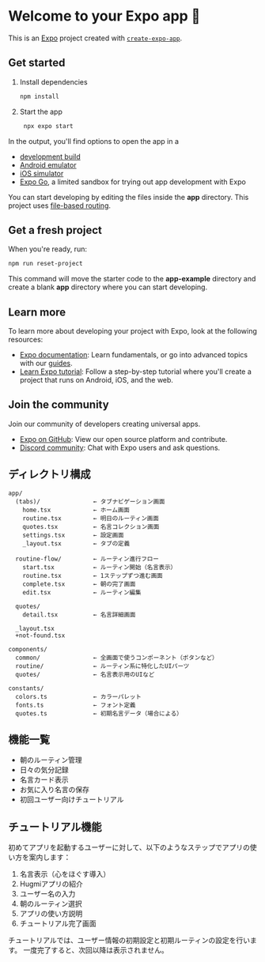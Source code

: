 # Welcome to your Expo app 👋

This is an [Expo](https://expo.dev) project created with [`create-expo-app`](https://www.npmjs.com/package/create-expo-app).

## Get started

1. Install dependencies

   ```bash
   npm install
   ```

2. Start the app

   ```bash
    npx expo start
   ```

In the output, you'll find options to open the app in a

- [development build](https://docs.expo.dev/develop/development-builds/introduction/)
- [Android emulator](https://docs.expo.dev/workflow/android-studio-emulator/)
- [iOS simulator](https://docs.expo.dev/workflow/ios-simulator/)
- [Expo Go](https://expo.dev/go), a limited sandbox for trying out app development with Expo

You can start developing by editing the files inside the **app** directory. This project uses [file-based routing](https://docs.expo.dev/router/introduction).

## Get a fresh project

When you're ready, run:

```bash
npm run reset-project
```

This command will move the starter code to the **app-example** directory and create a blank **app** directory where you can start developing.

## Learn more

To learn more about developing your project with Expo, look at the following resources:

- [Expo documentation](https://docs.expo.dev/): Learn fundamentals, or go into advanced topics with our [guides](https://docs.expo.dev/guides).
- [Learn Expo tutorial](https://docs.expo.dev/tutorial/introduction/): Follow a step-by-step tutorial where you'll create a project that runs on Android, iOS, and the web.

## Join the community

Join our community of developers creating universal apps.

- [Expo on GitHub](https://github.com/expo/expo): View our open source platform and contribute.
- [Discord community](https://chat.expo.dev): Chat with Expo users and ask questions.

## ディレクトリ構成

```
app/
  (tabs)/               ← タブナビゲーション画面
    home.tsx            ← ホーム画面
    routine.tsx         ← 明日のルーティン画面
    quotes.tsx          ← 名言コレクション画面
    settings.tsx        ← 設定画面
    _layout.tsx         ← タブの定義

  routine-flow/         ← ルーティン進行フロー
    start.tsx           ← ルーティン開始（名言表示）
    routine.tsx         ← 1ステップずつ進む画面
    complete.tsx        ← 朝の完了画面
    edit.tsx            ← ルーティン編集

  quotes/
    detail.tsx          ← 名言詳細画面

  _layout.tsx
  +not-found.tsx

components/
  common/               ← 全画面で使うコンポーネント（ボタンなど）
  routine/              ← ルーティン系に特化したUIパーツ
  quotes/               ← 名言表示用のUIなど

constants/
  colors.ts             ← カラーパレット
  fonts.ts              ← フォント定義
  quotes.ts             ← 初期名言データ（場合による）
```

## 機能一覧

- 朝のルーティン管理
- 日々の気分記録
- 名言カード表示
- お気に入り名言の保存
- 初回ユーザー向けチュートリアル

## チュートリアル機能

初めてアプリを起動するユーザーに対して、以下のようなステップでアプリの使い方を案内します：

1. 名言表示（心をほぐす導入）
2. Hugmiアプリの紹介
3. ユーザー名の入力
4. 朝のルーティン選択
5. アプリの使い方説明
6. チュートリアル完了画面

チュートリアルでは、ユーザー情報の初期設定と初期ルーティンの設定を行います。
一度完了すると、次回以降は表示されません。
